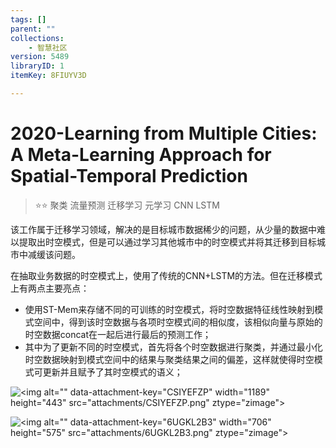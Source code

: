 ```yaml
---
tags: []
parent: ""
collections:
    - 智慧社区
version: 5489
libraryID: 1
itemKey: 8FIUYV3D

---
```

# 2020-Learning from Multiple Cities: A Meta-Learning Approach for Spatial-Temporal Prediction

> ⭐⭐ 聚类 流量预测 迁移学习 元学习 CNN LSTM

该工作属于迁移学习领域，解决的是目标城市数据稀少的问题，从少量的数据中难以提取出时空模式，但是可以通过学习其他城市中的时空模式并将其迁移到目标城市中减缓该问题。

在抽取业务数据的时空模式上，使用了传统的CNN+LSTM的方法。但在迁移模式上有两点主要亮点：

*   使用ST-Mem来存储不同的可训练的时空模式，将时空数据特征线性映射到模式空间中，得到该时空数据与各项时空模式间的相似度，该相似向量与原始的时空数据concat在一起后进行最后的预测工作；
*   其中为了更新不同的时空模式，首先将各个时空数据进行聚类，并通过最小化时空数据映射到模式空间中的结果与聚类结果之间的偏差，这样就使得时空模式可更新并且赋予了其时空模式的语义；

![\<img alt="" data-attachment-key="CSIYEFZP" width="1189" height="443" src="attachments/CSIYEFZP.png" ztype="zimage">](https://cdn.jsdelivr.net/gh/luojunhui1/BlogPicture//Windows/CSIYEFZP.png)

![\<img alt="" data-attachment-key="6UGKL2B3" width="706" height="575" src="attachments/6UGKL2B3.png" ztype="zimage">](https://cdn.jsdelivr.net/gh/luojunhui1/BlogPicture//Windows/6UGKL2B3.png)
